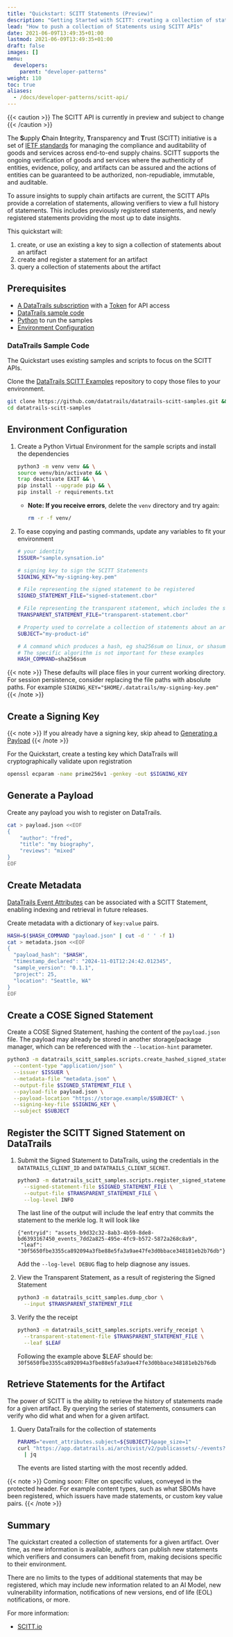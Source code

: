 ```yaml
---
title: "Quickstart: SCITT Statements (Preview)"
description: "Getting Started with SCITT: creating a collection of statements  (Preview)"
lead: "How to push a collection of Statements using SCITT APIs"
date: 2021-06-09T13:49:35+01:00
lastmod: 2021-06-09T13:49:35+01:00
draft: false
images: []
menu:
  developers:
    parent: "developer-patterns"
weight: 110
toc: true
aliases: 
  - /docs/developer-patterns/scitt-api/
---
```


{{< caution >}}
The SCITT API is currently in preview and subject to change
{{< /caution >}}

The **S**upply **C**hain **I**ntegrity, **T**ransparency and **T**rust (SCITT) initiative is a set of [IETF standards](https://datatracker.ietf.org/group/scitt/documents/) for managing the compliance and auditability of goods and services across end-to-end supply chains.
SCITT supports the ongoing verification of goods and services where the authenticity of entities, evidence, policy, and artifacts can be assured and the actions of entities can be guaranteed to be authorized, non-repudiable, immutable, and auditable.

To assure insights to supply chain artifacts are current, the SCITT APIs provide a correlation of statements, allowing verifiers to view a full history of statements.
This includes previously registered statements, and newly registered statements providing the most up to date insights.

This quickstart will:

1. create, or use an existing a key to sign a collection of statements about an artifact
1. create and register a statement for an artifact
1. query a collection of statements about the artifact

## Prerequisites

- [A DataTrails subscription](https://app.datatrails.ai/signup) with a [Token](/developers/developer-patterns/getting-access-tokens-using-app-registrations) for API access
- [DataTrails sample code](#datatrails-sample-code)
- [Python](https://www.python.org/downloads/) to run the samples
- [Environment Configuration](#environment-configuration)

### DataTrails Sample Code

The Quickstart uses existing samples and scripts to focus on the SCITT APIs.

Clone the [DataTrails SCITT Examples](https://github.com/datatrails/datatrails-scitt-samples) repository to copy those files to your environment.

  ```bash
  git clone https://github.com/datatrails/datatrails-scitt-samples.git && \
  cd datatrails-scitt-samples
  ```

## Environment Configuration

1. Create a Python Virtual Environment for the sample scripts and install the dependencies

    ```bash
    python3 -m venv venv && \
    source venv/bin/activate && \
    trap deactivate EXIT && \
    pip install --upgrade pip && \
    pip install -r requirements.txt
    ```

      - **Note: If you receive errors**, delete the `venv` directory and try again:

        ```bash
        rm -r -f venv/
        ```

1. To ease copying and pasting commands, update any variables to fit your environment

    ```bash
    # your identity
    ISSUER="sample.synsation.io"

    # signing key to sign the SCITT Statements
    SIGNING_KEY="my-signing-key.pem"

    # File representing the signed statement to be registered
    SIGNED_STATEMENT_FILE="signed-statement.cbor"

    # File representing the transparent statement, which includes the signed statement and the registration receipt
    TRANSPARENT_STATEMENT_FILE="transparent-statement.cbor"

    # Property used to correlate a collection of statements about an artifact
    SUBJECT="my-product-id"

    # A command which produces a hash, eg sha256sum on linux, or shasum on macos
    # The specific algorithm is not important for these examples
    HASH_COMMAND=sha256sum
    ```

{{< note >}}
These defaults will place files in your current working directory. For session persistence, consider replacing the file paths with absolute paths. For example `SIGNING_KEY="$HOME/.datatrails/my-signing-key.pem"`
{{< /note >}}


## Create a Signing Key

{{< note >}}
If you already have a signing key, skip ahead to [Generating a Payload](#generating-a-payload)
{{< /note >}}

For the Quickstart, create a testing key which DataTrails will cryptographically validate upon registration

  ```bash
  openssl ecparam -name prime256v1 -genkey -out $SIGNING_KEY
  ```

## Generate a Payload

Create any payload you wish to register on DataTrails.

```bash
cat > payload.json <<EOF
{
    "author": "fred",
    "title": "my biography",
    "reviews": "mixed"
}
EOF
```

## Create Metadata

[DataTrails Event Attributes](./../../api-reference/events-api/) can be associated with a SCITT Statement, enabling indexing and retrieval in future releases.

Create metadata with a dictionary of `key:value` pairs.

```bash
HASH=$($HASH_COMMAND "payload.json" | cut -d ' ' -f 1)
cat > metadata.json <<EOF
{
  "payload_hash": "$HASH",
  "timestamp_declared": "2024-11-01T12:24:42.012345",
  "sample_version": "0.1.1",
  "project": 25,
  "location": "Seattle, WA"
}
EOF
```

## Create a COSE Signed Statement

Create a COSE Signed Statement, hashing the content of the `payload.json` file.
The payload may already be stored in another storage/package manager, which can be referenced with the `--location-hint` parameter.

<!-- 
```bash
python3 ${SCRIPTS}create_signed_statement.py \
  --content-type "application/json" \
  --issuer $ISSUER \
  --metadata-file "metadata.json" \
  --output-file $SIGNED_STATEMENT_FILE \
  --payload-file payload.json \
  --payload-location "https://storage.example/$SUBJECT" \
  --signing-key-file $SIGNING_KEY \
  --subject $SUBJECT
```
-->

```bash
python3 -m datatrails_scitt_samples.scripts.create_hashed_signed_statement \
  --content-type "application/json" \
  --issuer $ISSUER \
  --metadata-file "metadata.json" \
  --output-file $SIGNED_STATEMENT_FILE \
  --payload-file payload.json \
  --payload-location "https://storage.example/$SUBJECT" \
  --signing-key-file $SIGNING_KEY \
  --subject $SUBJECT
```

## Register the SCITT Signed Statement on DataTrails

1. Submit the Signed Statement to DataTrails, using the credentials in the `DATATRAILS_CLIENT_ID` and `DATATRAILS_CLIENT_SECRET`.

    ```bash
    python3 -m datatrails_scitt_samples.scripts.register_signed_statement \
      --signed-statement-file $SIGNED_STATEMENT_FILE \
      --output-file $TRANSPARENT_STATEMENT_FILE \
      --log-level INFO
    ```

    The last line of the output will include the leaf entry that commits the statement to the merkle log.
    It will look like
    ```
    {"entryid": "assets_b9d32c32-8ab3-4b59-8de8-bd6393167450_events_7dd2a825-495e-4fc9-b572-5872a268c8a9",
     "leaf": "30f5650fbe3355ca892094a3fbe88e5fa3a9ae47fe3d0bbace348181eb2b76db"}
    ```

    Add the `--log-level DEBUG` flag to help diagnose any issues.

1. View the Transparent Statement, as a result of registering the Signed Statement

    ```bash
    python3 -m datatrails_scitt_samples.dump_cbor \
      --input $TRANSPARENT_STATEMENT_FILE
    ```

1. Verify the the receipt

    ```bash
    python3 -m datatrails_scitt_samples.scripts.verify_receipt \
      --transparent-statement-file $TRANSPARENT_STATEMENT_FILE \
      --leaf $LEAF
    ```

    Following the example above $LEAF should be:
    `30f5650fbe3355ca892094a3fbe88e5fa3a9ae47fe3d0bbace348181eb2b76db`

## Retrieve Statements for the Artifact

The power of SCITT is the ability to retrieve the history of statements made for a given artifact.
By querying the series of statements, consumers can verify who did what and when for a given artifact.

1. Query DataTrails for the collection of statements

    ```bash
    PARAMS="event_attributes.subject=${SUBJECT}&page_size=1"
    curl "https://app.datatrails.ai/archivist/v2/publicassets/-/events?${PARAMS}" \
      | jq
    ```

    The events are listed starting with the most recently added.

{{< note >}}
Coming soon: Filter on specific values, conveyed in the protected header. For example content types, such as what SBOMs have been registered, which issuers have made statements, or custom key value pairs.
{{< /note >}}

## Summary

The quickstart created a collection of statements for a given artifact.
Over time, as new information is available, authors can publish new statements which verifiers and consumers can benefit from, making decisions specific to their environment.

There are no limits to the types of additional statements that may be registered, which may include new information related to an AI Model, new vulnerability information, notifications of new versions, end of life (EOL) notifications, or more.

For more information:

<!-- - [DataTrails SCITT API Reference](TBD) -->
- [SCITT.io](SCITT.io)
